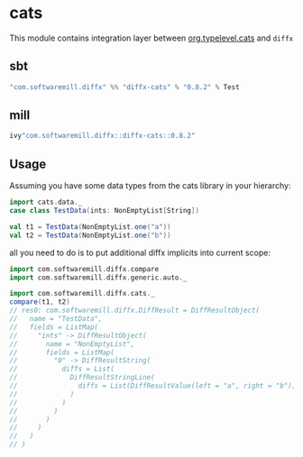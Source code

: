# cats

This module contains integration layer between [org.typelevel.cats](https://github.com/typelevel/cats) and `diffx`

## sbt

```scala
"com.softwaremill.diffx" %% "diffx-cats" % "0.8.2" % Test    
```

## mill

```scala
ivy"com.softwaremill.diffx::diffx-cats::0.8.2"
```

## Usage

Assuming you have some data types from the cats library in your hierarchy:
```scala
import cats.data._
case class TestData(ints: NonEmptyList[String])

val t1 = TestData(NonEmptyList.one("a"))
val t2 = TestData(NonEmptyList.one("b"))
```

all you need to do is to put additional diffx implicits into current scope:

```scala
import com.softwaremill.diffx.compare
import com.softwaremill.diffx.generic.auto._

import com.softwaremill.diffx.cats._
compare(t1, t2)
// res0: com.softwaremill.diffx.DiffResult = DiffResultObject(
//   name = "TestData",
//   fields = ListMap(
//     "ints" -> DiffResultObject(
//       name = "NonEmptyList",
//       fields = ListMap(
//         "0" -> DiffResultString(
//           diffs = List(
//             DiffResultStringLine(
//               diffs = List(DiffResultValue(left = "a", right = "b"))
//             )
//           )
//         )
//       )
//     )
//   )
// )
```